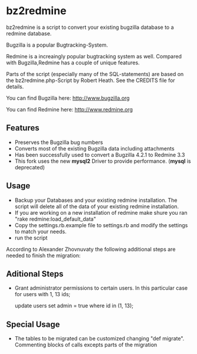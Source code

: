 bz2redmine
========================================================================

bz2redmine is a script to convert your existing bugzilla database to 
a redmine database. 

Bugzilla is a popular Bugtracking-System. 

Redmine is a increaingly popular bugtracking system as well. 
Compared with Bugzilla,Redmine has a couple of unique features.

Parts of the script (especially many of the SQL-statements) are based 
on the bz2redmine.php-Script by Robert Heath. See the CREDITS file for
details. 

You can find Bugzilla here: http://www.bugzilla.org

You can find Redmine here: http://www.redmine.org

Features
---------------------------------------------------------------------------

* Preserves the Bugzilla bug numbers
* Converts most of the existing Bugzilla data including attachments
* Has been successfully used to convert a Bugzilla 4.2.1 to Redmine 3.3
* This fork uses the new __mysql2__ Driver to provide performance. (__mysql__ is deprecated)

Usage
---------------------------------------------------------------------------

* Backup your Databases and your existing redmine installation. 
  The script will delete all of the data of your existing redmine installation.
* If you are working on a new installation of redmine make shure you ran
  "rake redmine:load_default_data"
* Copy the settings.rb.example file to settings.rb and modify the settings
  to match your needs.
* run the script

According to Alexander Zhovnuvaty the following additional steps are
needed to finish the migration:

Aditional Steps
---------------------------------------------------------------------------
* Grant administrator permissions to certain users. In this particular case for users with 1, 13 ids;

    update users set admin = true where id in (1, 13);
 
 
 Special Usage
 ---------------------------------------------------------------------------
 
 * The tables to be migrated can be customized changing "def migrate". Commenting blocks of calls excepts parts of the migration

